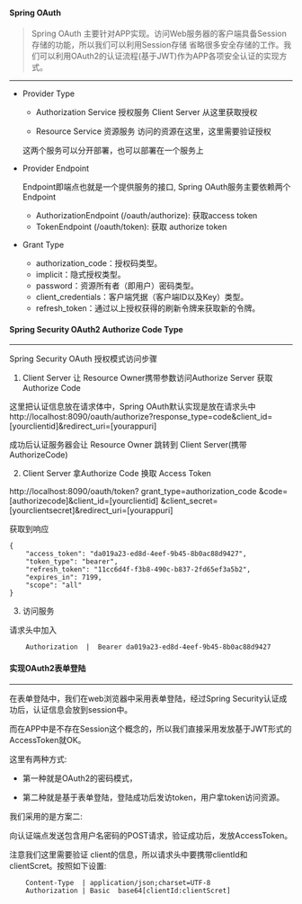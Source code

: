 #### Spring OAuth 
> Spring OAuth 主要针对APP实现。访问Web服务器的客户端具备Session存储的功能，所以我们可以利用Session存储
省略很多安全存储的工作。我们可以利用OAuth2的认证流程(基于JWT)作为APP各项安全认证的实现方式。
-----------------
  
  - Provider Type
    - Authorization Service 授权服务 
    Client Server 从这里获取授权
    
    - Resource Service 资源服务 
    访问的资源在这里，这里需要验证授权  
    
    这两个服务可以分开部署，也可以部署在一个服务上
  
  - Provider Endpoint 
        
      Endpoint即端点也就是一个提供服务的接口, Spring OAuth服务主要依赖两个Endpoint
      - AuthorizationEndpoint (/oauth/authorize):   获取access token
      - TokenEndpoint (/oauth/token):    获取 authorize token
  
  - Grant Type
  
      - authorization_code：授权码类型。
      - implicit：隐式授权类型。
      - password：资源所有者（即用户）密码类型。
      - client_credentials：客户端凭据（客户端ID以及Key）类型。
      - refresh_token：通过以上授权获得的刷新令牌来获取新的令牌。

#### Spring Security OAuth2 Authorize Code Type

-----------------------------------------------

Spring Security OAuth 授权模式访问步骤

1. Client Server 让 Resource Owner携带参数访问Authorize Server 获取Authorize Code

这里把认证信息放在请求体中，Spring OAuth默认实现是放在请求头中
http://localhost:8090/oauth/authorize?response_type=code&client_id=[yourclientid]&redirect_uri=[yourappuri]

成功后认证服务器会让 Resource Owner 跳转到 Client Server(携带 AuthorizeCode)

2. Client Server 拿Authorize Code 换取 Access Token

http://localhost:8090/oauth/token?
grant_type=authorization_code
&code=[authorizecode]&client_id=[yourclientid]
&client_secret=[yourclientsecret]&redirect_uri=[yourappuri]

获取到响应
```
{
    "access_token": "da019a23-ed8d-4eef-9b45-8b0ac88d9427",
    "token_type": "bearer",
    "refresh_token": "11cc6d4f-f3b8-490c-b837-2fd65ef3a5b2",
    "expires_in": 7199,
    "scope": "all"
}
```

3. 访问服务

请求头中加入 
```
    Authorization  |  Bearer da019a23-ed8d-4eef-9b45-8b0ac88d9427
```

#### 实现OAuth2表单登陆

---------------------------------------------------
在表单登陆中，我们在web浏览器中采用表单登陆，经过Spring Security认证成功后，认证信息会放到session中。

而在APP中是不存在Session这个概念的，所以我们直接采用发放基于JWT形式的AccessToken就OK。

这里有两种方式:

- 第一种就是OAuth2的密码模式，

- 第二种就是基于表单登陆，登陆成功后发访token，用户拿token访问资源。

我们采用的是方案二:

向认证端点发送包含用户名密码的POST请求，验证成功后，发放AccessToken。

注意我们这里需要验证 client的信息，所以请求头中要携带clientId和clientScret。按照如下设置:

```
    Content-Type  | application/json;charset=UTF-8
    Authorization | Basic  base64[clientId:clientScret] 
```
    
      